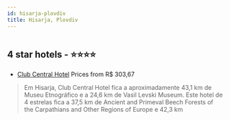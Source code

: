 ```yaml
---
id: hisarja-plovdiv
title: Hisarja, Plovdiv
---
```


<center><img src="https://i.travelapi.com/hotels/27000000/26750000/26746800/26746766/2c041001_z.jpg" alt="" /></center>


##  4 star hotels - ⭐️⭐️⭐️⭐️

-    [Club Central Hotel](https://www.hurb.com/br/aud/https://www.hurb.com/br/hotels/hisarja/club-central-hotel-HT-KSHE?cmp=18055) Prices from R$ 303,67
   > Em Hisarja, Club Central Hotel fica a aproximadamente 43,1 km de Museu Etnográfico e a 24,6 km de Vasil Levski Museum.  Este hotel de 4 estrelas fica a 37,5 km de Ancient and Primeval Beech Forests of the Carpathians and Other Regions of Europe e 42,3 km 
